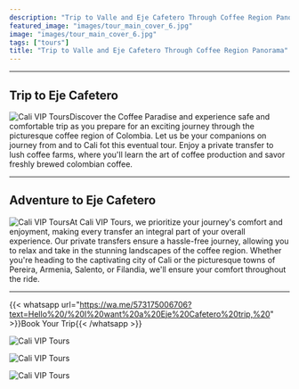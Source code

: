 ```yaml
---
description: "Trip to Valle and Eje Cafetero Through Coffee Region Panorama - Cozzye and Spectacular"
featured_image: "images/tour_main_cover_6.jpg"
image: "images/tour_main_cover_6.jpg"
tags: ["tours"]
title: "Trip to Valle and Eje Cafetero Through Coffee Region Panorama"
---
```


---

## Trip to Eje Cafetero

![Cali VIP Tours](/images/tour_entry_22.jpg)Discover the Coffee Paradise and experience safe and comfortable trip as you prepare for an exciting journey through the picturesque coffee region of Colombia. Let us be your companions on journey from and to Cali fot this eventual tour. Enjoy a private transfer to lush coffee farms, where you'll learn the art of coffee production and savor freshly brewed colombian coffee.

---

## Adventure to Eje Cafetero

![Cali VIP Tours](/images/tour_entry_23.jpg)At Cali VIP Tours, we prioritize your journey's comfort and enjoyment, making every transfer an integral part of your overall experience. Our private transfers ensure a hassle-free journey, allowing you to relax and take in the stunning landscapes of the coffee region. Whether you're heading to the captivating city of Cali or the picturesque towns of Pereira, Armenia, Salento, or Filandia, we'll ensure your comfort throughout the ride.

---

{{< whatsapp url="https://wa.me/573175006706?text=Hello%20/%20I%20want%20a%20Eje%20Cafetero%20trip,%20" >}}Book Your Trip{{< /whatsapp >}}

![Cali VIP Tours](https://images.pexels.com/photos/4350188/pexels-photo-4350188.jpeg?auto=compress&cs=tinysrgb&w=400&lazy=load)

![Cali VIP Tours](https://images.pexels.com/photos/6347746/pexels-photo-6347746.jpeg?auto=compress&cs=tinysrgb&w=400&lazy=load)

![Cali VIP Tours](https://images.pexels.com/photos/6309810/pexels-photo-6309810.jpeg?auto=compress&cs=tinysrgb&w=400&lazy=load)
